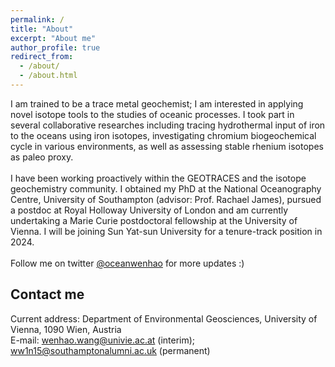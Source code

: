 ```yaml
---
permalink: /
title: "About"
excerpt: "About me"
author_profile: true
redirect_from: 
  - /about/
  - /about.html
---
```


I am trained to be a trace metal geochemist; I am interested in applying novel isotope tools to the studies of oceanic processes. I took part in several collaborative researches including tracing hydrothermal input of iron to the oceans using iron isotopes, investigating chromium biogeochemical cycle in various environments, as well as assessing stable rhenium isotopes as paleo proxy. 
<br>
<br>I have been working proactively within the GEOTRACES and the isotope geochemistry community. I obtained my PhD at the National Oceanography Centre, University of Southampton (advisor: Prof. Rachael James), pursued a postdoc at Royal Holloway University of London and am currently undertaking a Marie Curie postdoctoral fellowship at the University of Vienna. I will be joining Sun Yat-sun University for a tenure-track position in 2024.
<br>
<br>Follow me on twitter [@oceanwenhao](https://x.com/oceanwenhao) for more updates :) 

Contact me
------
Current address: Department of Environmental Geosciences, University of Vienna, 1090 Wien, Austria
<br>E-mail: [wenhao.wang@univie.ac.at](mailto:wenhao.wang@univie.ac.at) (interim); [ww1n15@southamptonalumni.ac.uk](mailto:ww1n15@southamptonalumni.ac.uk) (permanent) 
